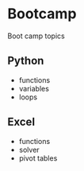 # Bootcamp
Boot camp topics

## Python
- functions
- variables
- loops

## Excel
- functions
- solver
- pivot tables

